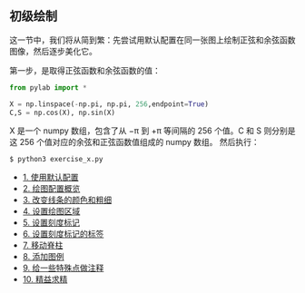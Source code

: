 ## 初级绘制

这一节中，我们将从简到繁：先尝试用默认配置在同一张图上绘制正弦和余弦函数图像，然后逐步美化它。

第一步，是取得正弦函数和余弦函数的值：

```python
from pylab import *

X = np.linspace(-np.pi, np.pi, 256,endpoint=True)
C,S = np.cos(X), np.sin(X)
```

X 是一个 numpy 数组，包含了从 −π 到 +π 等间隔的 256 个值。C 和 S 则分别是这 256 个值对应的余弦和正弦函数值组成的 numpy 数组。
然后执行：

```shell
$ python3 exercise_x.py
```

- [1. 使用默认配置](recipe-01/README.md)
- [2. 绘图配置概览](recipe-02/README.md)
- [3. 改变线条的颜色和粗细](recipe-03/README.md)
- [4. 设置绘图区域](recipe-04/README.md)
- [5. 设置刻度标记](recipe-05/README.md)
- [6. 设置刻度标记的标签](recipe-06/README.md)
- [7. 移动脊柱](recipe-07/README.md)
- [8. 添加图例](recipe-08/README.md)
- [9. 给一些特殊点做注释](recipe-09/README.md)
- [10. 精益求精](recipe-10/README.md)

